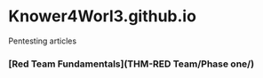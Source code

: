 # Knower4Worl3.github.io
 Pentesting articles 
 
### [Red Team Fundamentals](THM-RED Team/Phase one/)
    






